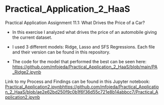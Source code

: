 # Practical_Application_2_HaaS
Practical Application Assignment 11.1: What Drives the Price of a Car?

- In this exercise I analyzed what drives the price of an automobile giving the current dataset.

- I used 3 different models: Ridge, Lasso and SFS Regressions. Each file and their version can be found in this repository.
- The code for the model that performed the best can be seen here: https://github.com/mfojeda/Practical_Application_2_HaaS/blob/main/PA_Ridge2.ipynb

Link to my Process and Findings can be found in this Jupyter notebook: [Practical_Application2.ipynb](https://github.com/mfojeda/Practical_Application_2_HaaS/blob/ae2e62bd250f9c0b1f6f36d55c721e8b14abbcc7/Practical_Application2.ipynb)https://github.com/mfojeda/Practical_Application_2_HaaS/blob/ae2e62bd250f9c0b1f6f36d55c721e8b14abbcc7/Practical_Application2.ipynb
